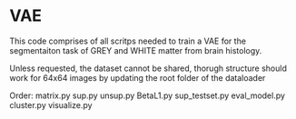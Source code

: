 # VAE
This code comprises of all scritps needed to train a VAE for the segmentaiton task of GREY and WHITE matter from brain histology.

Unless requested, the dataset cannot be shared, thorugh structure should work for 64x64 images by updating the root folder of the dataloader

Order:
matrix.py
sup.py
unsup.py 
BetaL1.py
sup_testset.py
eval_model.py
cluster.py
visualize.py
